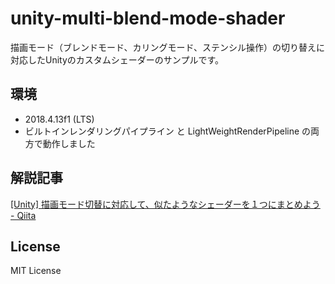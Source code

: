 # unity-multi-blend-mode-shader

描画モード（ブレンドモード、カリングモード、ステンシル操作）の切り替えに対応したUnityのカスタムシェーダーのサンプルです。

## 環境

- 2018.4.13f1 (LTS)
- ビルトインレンダリングパイプライン と LightWeightRenderPipeline の両方で動作しました

## 解説記事

[[Unity] 描画モード切替に対応して、似たようなシェーダーを１つにまとめよう - Qiita](https://qiita.com/gam0022/items/c26a73e244dbbde9b034)

## License

MIT License
